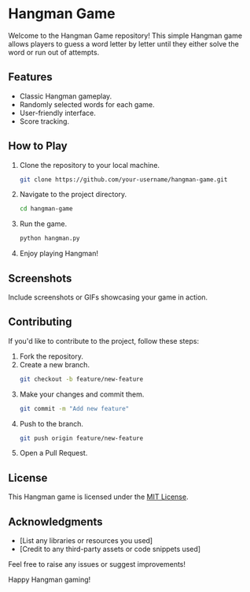 # Hangman Game

Welcome to the Hangman Game repository! This simple Hangman game allows players to guess a word letter by letter until they either solve the word or run out of attempts.

## Features

- Classic Hangman gameplay.
- Randomly selected words for each game.
- User-friendly interface.
- Score tracking.

## How to Play

1. Clone the repository to your local machine.
    ```bash
    git clone https://github.com/your-username/hangman-game.git
    ```

2. Navigate to the project directory.
    ```bash
    cd hangman-game
    ```

3. Run the game.
    ```bash
    python hangman.py
    ```

4. Enjoy playing Hangman!

## Screenshots

Include screenshots or GIFs showcasing your game in action.

## Contributing

If you'd like to contribute to the project, follow these steps:

1. Fork the repository.
2. Create a new branch.
    ```bash
    git checkout -b feature/new-feature
    ```
3. Make your changes and commit them.
    ```bash
    git commit -m "Add new feature"
    ```
4. Push to the branch.
    ```bash
    git push origin feature/new-feature
    ```
5. Open a Pull Request.

## License

This Hangman game is licensed under the [MIT License](LICENSE).

## Acknowledgments

- [List any libraries or resources you used]
- [Credit to any third-party assets or code snippets used]

Feel free to raise any issues or suggest improvements!

Happy Hangman gaming!
